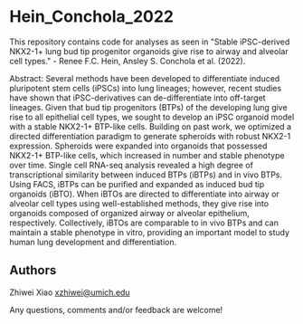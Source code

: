# Hein_Conchola_2022


This repository contains code for analyses as seen in "Stable iPSC-derived NKX2-1+ lung bud tip progenitor organoids give rise to airway and alveolar 
cell types." - Renee F.C. Hein, Ansley S. Conchola et al. (2022).

Abstract: Several methods have been developed to differentiate induced pluripotent stem cells (iPSCs) into lung lineages; however, recent studies have shown that iPSC-derivatives can de-differentiate into off-target lineages. Given that bud tip progenitors (BTPs) of the developing lung give rise to all epithelial cell types, we sought to develop an iPSC organoid model with a stable NKX2-1+ BTP-like cells. Building on past work, we optimized a directed differentiation paradigm to generate spheroids with robust NKX2-1 expression. Spheroids were expanded into organoids that possessed NKX2-1+ BTP-like cells, which increased in number and stable phenotype over time. Single cell RNA-seq analysis revealed a high degree of transcriptional similarity between induced BTPs (iBTPs) and in vivo BTPs. Using FACS, iBTPs can be purified and expanded as induced bud tip organoids (iBTO). When iBTOs are directed to differentiate into airway or alveolar cell types using well-established methods, they give rise into organoids composed of organized airway or alveolar epithelium, respectively. Collectively, iBTOs are comparable to in vivo BTPs and can maintain a stable phenotype in vitro, providing an important model to study human lung development and differentiation.

## Authors
Zhiwei Xiao xzhiwei@umich.edu

Any questions, comments and/or feedback are welcome!
